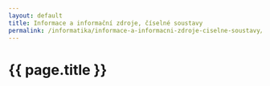 ```yaml
---
layout: default
title: Informace a informační zdroje, číselné soustavy
permalink: /informatika/informace-a-informacni-zdroje-ciselne-soustavy/
---
```


{{ page.title }}
================
